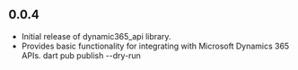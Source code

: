 ## 0.0.4

- Initial release of dynamic365_api library.
- Provides basic functionality for integrating with Microsoft Dynamics 365 APIs.
  dart pub publish --dry-run
